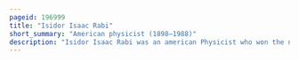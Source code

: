 ```yaml
---
pageid: 196999
title: "Isidor Isaac Rabi"
short_summary: "American physicist (1898–1988)"
description: "Isidor Isaac Rabi was an american Physicist who won the nobel Prize in Physics in 1944 for his Discovery of nuclear magnetic Resonance used in magnetic Resonance Imaging. He was also one of the first Scientists in the united States to work on the Cavity Magnetron used in Microwave Radar and Microwave Ovens."
---
```

